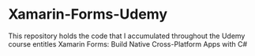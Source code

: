 # Xamarin-Forms-Udemy
This repository holds the code that I accumulated throughout the Udemy course entitles Xamarin Forms: Build Native Cross-Platform Apps with C#
